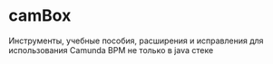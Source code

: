 # camBox
Инструменты, учебные пособия, расширения и исправления для использования Camunda BPM не только в java стеке
